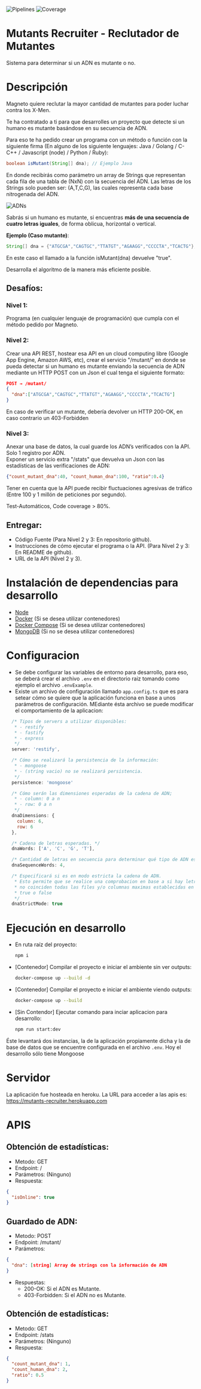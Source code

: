 ![Pipelines](https://gitlab.com/Galaeno/mutants-recruiter/badges/master/pipeline.svg)
![Coverage](https://gitlab.com/Galaeno/mutants-recruiter/badges/master/coverage.svg)

# Mutants Recruiter - Reclutador de Mutantes
Sistema para determinar si un ADN es mutante o no.

# Descripción
Magneto quiere reclutar la mayor cantidad de mutantes para poder luchar contra los X-Men.

Te ha contratado a ti para que desarrolles un proyecto que detecte si un
humano es mutante basándose en su secuencia de ADN.

Para eso te ha pedido crear un programa con un método o función con la siguiente firma (En alguno de los siguiente lenguajes: Java / Golang / C-C++ / Javascript (node) / Python / Ruby):
```java
boolean isMutant(String[] dna); // Ejemplo Java
```

En donde recibirás como parámetro un array de Strings que representan cada fila de una tabla de (NxN) con la secuencia del ADN. Las letras de los Strings solo pueden ser: (A,T,C,G), las cuales representa cada base nitrogenada del ADN.

![ADNs](docs/images/ADNs.png)

Sabrás si un humano es mutante, si encuentras **más de una secuencia de cuatro letras iguales​**, de forma oblicua, horizontal o vertical.

**Ejemplo (Caso mutante)**:
```java
String[] dna = {"ATGCGA","CAGTGC","TTATGT","AGAAGG","CCCCTA","TCACTG"};
```
En este caso el llamado a la función isMutant(dna) devuelve "true".

Desarrolla el algoritmo de la manera más eficiente posible.

## Desafíos:
### Nivel 1:
Programa (en cualquier lenguaje de programación) que cumpla con el método pedido por Magneto.

### Nivel 2:
Crear una API REST, hostear esa API en un cloud computing libre (Google App Engine, Amazon AWS, etc), crear el servicio "/mutant/" en donde se pueda detectar si un humano es mutante enviando la secuencia de ADN mediante un HTTP POST con un Json el cual tenga el siguiente formato:
```json
POST → /mutant/
{
  "dna":["ATGCGA","CAGTGC","TTATGT","AGAAGG","CCCCTA","TCACTG"]
}
```
En caso de verificar un mutante, debería devolver un HTTP 200-OK, en caso contrario un 403-Forbidden

### Nivel 3:
Anexar una base de datos, la cual guarde los ADN’s verificados con la API.
Solo 1 registro por ADN.  
Exponer un servicio extra "/stats" que devuelva un Json con las estadísticas de las verificaciones de ADN:
```json
{"count_mutant_dna":40, "count_human_dna":100, "ratio":0.4}
```
Tener en cuenta que la API puede recibir fluctuaciones agresivas de tráfico (Entre 100 y 1 millón de peticiones por segundo).

Test-Automáticos, Code coverage > 80%.

## Entregar:
* Código Fuente (Para Nivel 2 y 3: En repositorio github).
* Instrucciones de cómo ejecutar el programa o la API. (Para Nivel 2 y 3: En README de github).
* URL de la API (Nivel 2 y 3).

# Instalación de dependencias para desarrollo
* [Node](https://nodejs.org/es/download/)
* [Docker](https://www.docker.com/get-started) (Si se desea utilizar contenedores)
* [Docker Compose](https://docs.docker.com/compose/install/) (Si se desea utilizar contenedores)
* [MongoDB](https://docs.mongodb.com/manual/installation/)  (Si no se desea utilizar contenedores)

# Configuracion
- Se debe configurar las variables de entorno para desarrollo, para eso, se deberá crear el archivo `.env` en el directorio raiz tomando como ejemplo el archivo `.envExample`.
- Existe un archivo de configuración llamado `app.config.ts` que es para setear cómo se quiere que la aplicación funciona en base a unos parámetros de configuración. MEdiante ésta archivo se puede modificar el comportamiento de la aplicacion:
```javascript
  /* Tipos de servers a utilizar disponibles:
   * - restify
   * - fastify
   * - express
   */
  server: 'restify',

  /* Cómo se realizará la persistencia de la información:
   * - mongoose
   * - (string vacio) no se realizará persistencia. 
   */
  persistence: 'mongoose'

  /* Cómo serán las dimensiones esperadas de la cadena de ADN;
   * - column: 0 a n
   * - row: 0 a n
   */
  dnaDimensions: {
    column: 6,
    row: 6
  },

  /* Cadena de letras esperadas. */
  dnaWords: ['A', 'C', 'G', 'T'],

  /* Cantidad de letras en secuencia para determinar qué tipo de ADN es */
  dnaSequenceWords: 4,

  /* Especificará si es en modo estricta la cadena de ADN.
   * Esto permite que se realice una comprobacion en base a si hay letras que no se encuentran en dnaWords y/o si
   * no coinciden todas las files y/o columnas maximas establecidas en dnaDimensions:
   * true o false 
   */
  dnaStrictMode: true
```

# Ejecución en desarrollo
- En ruta raíz del proyecto:
  ```bash
  npm i
  ```
- [Contenedor] Compilar el proyecto e iniciar el ambiente sin ver outputs:
  ```bash
  docker-compose up --build -d
  ```
- [Contenedor] Compilar el proyecto e iniciar el ambiente viendo outputs:
  ```bash
  docker-compose up --build
  ```
- [Sin Contendor] Ejecutar comando para inciar aplicacion para desarrollo:
  ```bash
  npm run start:dev
  ```

Éste levantará dos instancias, la de la aplicación propiamente dicha y la de base de datos que se encuentre configurada en el archivo `.env`. Hoy el desarrollo sólo tiene Mongoose

# Servidor
La aplicación fue hosteada en heroku. La URL para acceder a las apis es:  
https://mutants-recruiter.herokuapp.com

# APIS
## Obtención de estadísticas:
* Metodo: GET
* Endpoint: /
* Parámetros: (Ninguno)
* Respuesta:
```json
{
  "isOnline": true
}
```

## Guardado de ADN:
* Metodo: POST
* Endpoint: /mutant/
* Parámetros:
```json
{
  "dna": [string] Array de strings con la información de ADN
}
```
* Respuestas:
  * 200-OK: Si el ADN es Mutante.
  * 403-Forbidden: Si el ADN no es Mutante.

## Obtención de estadísticas:
* Metodo: GET
* Endpoint: /stats
* Parámetros: (Ninguno)
* Respuesta:
```json
{
  "count_mutant_dna": 1,
  "count_human_dna": 2,
  "ratio": 0.5
}
```